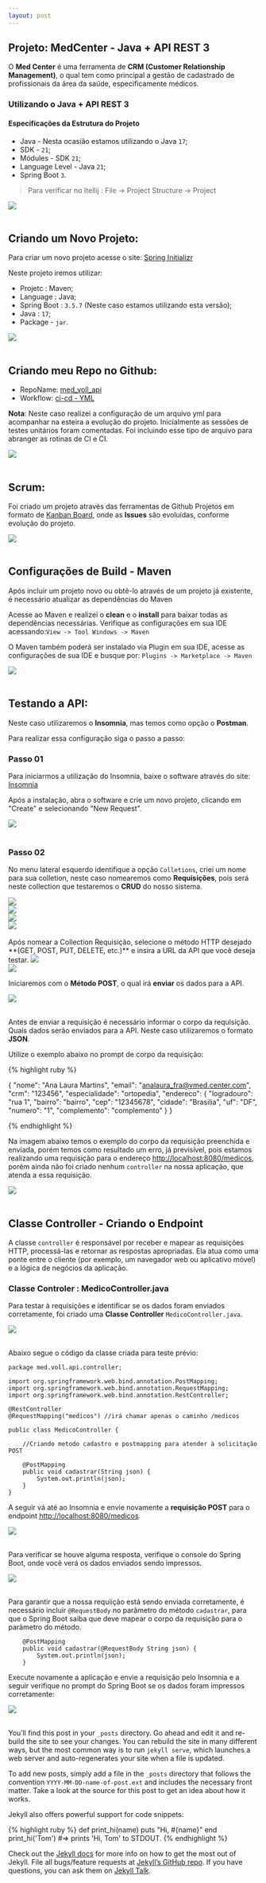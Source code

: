 ```yaml
---
layout: post
---
```


##  Projeto: MedCenter - Java + API REST 3

O **Med Center** é uma ferramenta de **CRM (Customer Relationship Management)**, o qual tem como principal a gestão de cadastrado de profissionais da área da saúde, especificamente médicos. 

### Utilizando o Java + API REST 3

#### Especificações da Estrutura do Projeto

- Java - Nesta ocasião estamos utilizando o Java `17`;
- SDK - `21`;
- Módules - SDK `21`;
- Language Level - Java `21`;
- Spring Boot `3`.

> Para verificar no Itellij : File -> Project Structure -> Project

<img src="/img/img_03.png"/>

<br>
<br>

## Criando um Novo Projeto:

Para criar um novo projeto acesse o site: <a href="https://start.spring.io/" target="_blank">Spring Initializr</a>

Neste projeto iremos utilizar:

- Projetc : Maven;
- Language : Java;
- Spring Boot : `3.5.7` (Neste caso estamos utilizando esta versão);
- Java : `17`;
- Package - `jar`.

<img src="/img/img_05.png"/>
<br>
<br>

## Criando meu Repo no Github:

- RepoName: <a href="https://github.com/analaurafra/med_voll_api" target="_blank">med_voll_api</a>
- Workflow: <a href="https://github.com/analaurafra/med_voll_api/blob/main/.github/workflows/ci-cd.yml" target="_blank">ci-cd - YML</a>

**Nota**: Neste caso realizei a configuração de um arquivo yml para acompanhar na esteira a evolução do projeto.
Inicialmente as sessões de testes unitários foram comentadas.
Foi incluindo esse tipo de arquivo para abranger as rotinas de CI e CI.

<img src="/img/img_02.png"/>
<br>
<br>

## Scrum:

Foi criado um projeto através das ferramentas de Github Projetos em formato de <a href="https://github.com/users/analaurafra/projects/1/views/1" target="_blank">Kanban Board</a>, onde as **Issues** são evoluídas, conforme evolução
do projeto.

<img src="/img/img_05.png"/>
<br>
<br>


## Configurações de Build - Maven

Após incluir um projeto novo ou obtê-lo através de um projeto já existente, é necessário atualizar as dependências do Maven

Acesse ao Maven e realizei o **clean** e o **install** para baixar todas as dependências necessárias. Verifique as configurações em sua IDE acessando:`View -> Tool Windows -> Maven`

O Maven também poderá ser instalado via Plugin em sua IDE, acesse as configurações de sua IDE e busque por: `Plugins -> Marketplace -> Maven`

<img src="/img/img_04.png"/>
<br>
<br>



## Testando a API:

Neste caso utilizaremos o **Insomnia**, mas temos como opção o **Postman**.

Para realizar essa configuração siga o passo a passo:

### Passo 01
Para iniciarmos a utilização do Insomnia, baixe o software através do site: [Insomnia](https://insomnia.rest/download)

Após a instalação, abra o software e crie um novo projeto, clicando em "Create" e selecionando "New Request".

<img src="/img/img_06_01.png"/>
<br>
<br>


### Passo 02
No menu lateral esquerdo identifique a opção `Colletions`, criei um nome para sua colletion, neste caso nomearemos como **Requisições**, pois será neste collection que testaremos o **CRUD** do nosso sistema.

<img src="/img/img_06_02.png"/>
<br>

<img src="/img/img_06_03.png"/>
<br>

<img src="/img/img_06_04.png"/>
<br>

<img src="/img/img_06_05.png"/>
<br>
<br>
Após nomear a Collection Requisição, selecione o método HTTP desejado **(GET, POST, PUT, DELETE, etc.)** e insira a URL da API que você deseja testar.

<img src="/img/img_06_06.png"/>
<br>

<img src="/img/img_06_07.png"/>
<br>


Iniciaremos com o **Método POST**, o qual irá **enviar** os dados para a API.

<img src="/img/img_06_08.png"/>
<br>
<br>

Antes de enviar a requisição é necessário informar o corpo da requisição. Quais dados serão enviados para a API.
Neste caso utilizaremos o formato **JSON**. 

Utilize o exemplo abaixo no prompt de corpo da requisição:


{% highlight ruby %}

{
"nome": "Ana Laura Martins",
"email": "analaura_fra@vmed.center.com",
"crm": "123456",
"especialidade": "ortopedia",
"endereco": {
    "logradouro": "rua 1",
    "bairro": "bairro",
    "cep": "12345678",
    "cidade": "Brasilia",
    "uf": "DF",
    "numero": "1",
    "complemento": "complemento"
    }
}

{% endhighlight %}


Na imagem abaixo temos o exemplo do corpo da requisição preenchida e enviada, porém temos como resultado um erro, já previsível, pois estamos realizando uma requisição para o endereço <a href="http://localhost:8080/medicos" target="_blank">http://localhost:8080/medicos</a>, porém ainda não foi criado nenhum `controller` na nossa aplicação, que atenda a essa requisição.

<img src="/img/img_06_09.png"/>
<br>
<br>

## Classe Controller - Criando o Endpoint

A classe `controller` é responsável por receber e mapear as requisições HTTP, processá-las e retornar as respostas apropriadas. Ela atua como uma ponte entre o cliente (por exemplo, um navegador web ou aplicativo móvel) e a lógica de negócios da aplicação.

### Classe Controler : MedicoController.java

Para testar à requisições e identificar se os dados foram enviados corretamente, foi criado uma **Classe Controller** `MedicoController.java`.

<img src="/img/img_06_12.png"/>
<br>
<br>

Abaixo segue o código da classe criada para teste prévio:

```
package med.voll.api.controller;

import org.springframework.web.bind.annotation.PostMapping;
import org.springframework.web.bind.annotation.RequestMapping;
import org.springframework.web.bind.annotation.RestController;

@RestController
@RequestMapping("medicos") //irá chamar apenas o caminho /medicos

public class MedicoController {

    //Criando metodo cadastro e postmapping para atender à solicitação POST

    @PostMapping
    public void cadastrar(String json) {
        System.out.println(json);
    }
}

```

A seguir vá até ao Insomnia e envie novamente a **requisição POST** para o endpoint [http://localhost:8080/medicos](http://localhost:8080/medicos).

<img src="/img/img_06_10.png"/>
<br>
<br>  

Para verificar se houve alguma resposta, verifique o console do Spring Boot, onde você verá os dados enviados sendo impressos.

<img src="/img/img_06_11.png"/>
<br>
<br>

Para garantir que a nossa requiição está sendo enviada corretamente, é necessário incluir `@RequestBody` no parâmetro do método `cadastrar`, para que o Spring Boot saiba que deve mapear o corpo da requisição para o parâmetro do método.

```
    @PostMapping
    public void cadastrar(@RequestBody String json) {
        System.out.println(json);
    }
```

Execute novamente a aplicação e envie a requisição pelo Insomnia e a seguir verifique no prompt do Spring Boot se os dados foram impressos corretamente:

<img src="/img/img_06_13.png"/>
<br>
<br>



You’ll find this post in your `_posts` directory. Go ahead and edit it and re-build the site to see your changes. You can rebuild the site in many different ways, but the most common way is to run `jekyll serve`, which launches a web server and auto-regenerates your site when a file is updated.

To add new posts, simply add a file in the `_posts` directory that follows the convention `YYYY-MM-DD-name-of-post.ext` and includes the necessary front matter. Take a look at the source for this post to get an idea about how it works.

Jekyll also offers powerful support for code snippets:

{% highlight ruby %}
def print_hi(name)
  puts "Hi, #{name}"
end
print_hi('Tom')
#=> prints 'Hi, Tom' to STDOUT.
{% endhighlight %}

Check out the [Jekyll docs][jekyll-docs] for more info on how to get the most out of Jekyll. File all bugs/feature requests at [Jekyll’s GitHub repo][jekyll-gh]. If you have questions, you can ask them on [Jekyll Talk][jekyll-talk].

[jekyll-docs]: http://jekyllrb.com/docs/home
[jekyll-gh]:   https://github.com/jekyll/jekyll
[jekyll-talk]: https://talk.jekyllrb.com/
